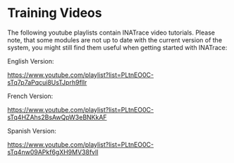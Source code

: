 # Training Videos 

The following youtube playlists contain INATrace video tutorials. Please note, that some modules are not up to date with the current version of the system, you might still find them useful when getting started with INATrace:

English Version:

https://www.youtube.com/playlist?list=PLtnEO0C-sTq7p7aPqcui8UsTJprh9fllr

French Version: 

https://www.youtube.com/playlist?list=PLtnEO0C-sTq4HZAhs2BsAwQpW3eBNKkAF

Spanish Version:

https://www.youtube.com/playlist?list=PLtnEO0C-sTq4nw09APkf6gXH9MV38fvll
